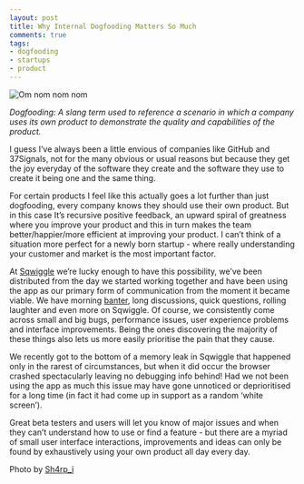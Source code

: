 ```yaml
---
layout: post
title: Why Internal Dogfooding Matters So Much
comments: true
tags:
- dogfooding
- startups
- product
---
```

<p><img src="http://media.tumblr.com/8e4a87497c812b60046f6bde5d6a775f/tumblr_inline_mlxf3nnha11qz4rgp.jpg" alt="Om nom nom nom" title="Dogfooding" /></p>

<p><em>Dogfooding: A slang term used to reference a scenario in which a company uses its own product to demonstrate the quality and capabilities of the product.</em></p>

<p>I guess I&#8217;ve always been a little envious of companies like GitHub and 37Signals, not for the many obvious or usual reasons but because they get the joy everyday of the software they create and the software they use to create it being one and the same thing.</p>

<p>For certain products I feel like this actually goes a lot further than just dogfooding, every company knows they should use their own product. But in this case It&#8217;s recursive positive feedback, an upward spiral of greatness where you improve your product and this in turn makes the team better/happier/more efficient at improving your product. I can&#8217;t think of a situation more perfect for a newly born startup - where really understanding your customer and market is the most important factor.</p>

<p>At <a href="https://www.sqwiggle.com" title="Remote working and collaboration">Sqwiggle</a> we&#8217;re lucky enough to have this possibility, we&#8217;ve been distributed from the day we started working together and have been using the app as our primary form of communication from the moment it became viable. We have morning <a href="http://www.urbandictionary.com/define.php?term=banter">banter</a>, long discussions, quick questions, rolling laughter and even more on Sqwiggle. Of course, we consistently come across small and big bugs, performance issues, user experience problems and interface improvements. Being the ones discovering the majority of these things also lets us more easily prioritise the pain that they cause.</p>

<p>We recently got to the bottom of a memory leak in Sqwiggle that happened only in the rarest of circumstances, but when it did occur the browser crashed spectacularly leaving no debugging info behind! Had we not been using the app as much this issue may have gone unnoticed or deprioritised for a long time (in fact it had come up in support as a random &#8216;white screen&#8217;).</p>

<p>Great beta testers and users will let you know of major issues and when they can&#8217;t understand how to use or find a feature - but there are a myriad of small user interface interactions, improvements and ideas can only be found by exhaustively using your own product all day every day.</p>

<p class="caption">Photo by <a href="http://www.flickr.com/photos/85638163@N00/" target="_blank">Sh4rp_i</a></p>
